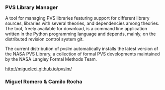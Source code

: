 ### PVS Library Manager


A tool for managing PVS libraries featuring support for different library sources, libraries with several theories, and dependencies among theories. The tool, freely available for download, is a command line application written in the Python programming language and depends, mainly, on the distributed revision control system git.

The current distribution of pvslm automatically installs the latest version of the NASA PVS Library, a collection of formal PVS developments maintained by the NASA Langley Formal Methods Team.

http://migueleci.github.io/pvslm/

### Miguel Romero & Camilo Rocha 